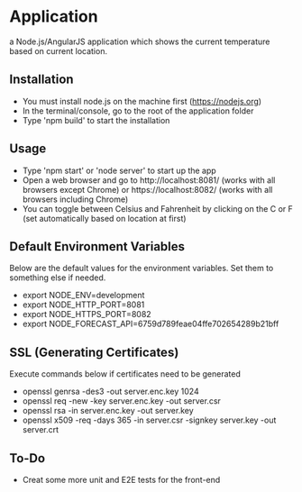 # Application

a Node.js/AngularJS application which shows the current temperature based on current location.

## Installation

* You must install node.js on the machine first (https://nodejs.org)
* In the terminal/console, go to the root of the application folder 
* Type 'npm build' to start the installation

## Usage

* Type 'npm start' or 'node server' to start up the app
* Open a web browser and go to http://localhost:8081/ (works with all browsers except Chrome) or https://localhost:8082/ (works with all browsers including Chrome)
* You can toggle between Celsius and Fahrenheit by clicking on the C or F (set automatically based on location at first)

## Default Environment Variables

Below are the default values for the environment variables. Set them to something else if needed.

* export NODE_ENV=development
* export NODE_HTTP_PORT=8081
* export NODE_HTTPS_PORT=8082
* export NODE_FORECAST_API=6759d789feae04ffe702654289b21bff

## SSL (Generating Certificates)

Execute commands below if certificates need to be generated

 * openssl genrsa -des3 -out server.enc.key 1024
 * openssl req -new -key server.enc.key -out server.csr
 * openssl rsa -in server.enc.key -out server.key
 * openssl x509 -req -days 365 -in server.csr -signkey server.key -out server.crt

## To-Do

* Creat some more unit and E2E tests for the front-end